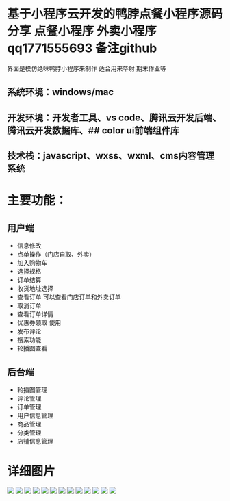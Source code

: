 
# 基于小程序云开发的鸭脖点餐小程序源码分享 点餐小程序 外卖小程序 qq1771555693 备注github

界面是模仿绝味鸭脖小程序来制作 适合用来毕射 期末作业等

## 系统环境：windows/mac
## 开发环境：开发者工具、vs code、腾讯云开发后端、腾讯云开发数据库、## color ui前端组件库
## 技术栈：javascript、wxss、wxml、cms内容管理系统

# 主要功能：

## 用户端

- 信息修改
- 点单操作（门店自取、外卖）
- 加入购物车
- 选择规格
- 订单结算 
- 收货地址选择
- 查看订单 可以查看门店订单和外卖订单
- 取消订单
- 查看订单详情
- 优惠券领取 使用
- 发布评论
- 搜索功能
- 轮播图查看

## 后台端

- 轮播图管理
- 评论管理
- 订单管理
- 用户信息管理
- 商品管理
- 分类管理
- 店铺信息管理

# 详细图片

![](https://gitee.com/finnianX/mypicture/raw/master/202404211034647.jpg)
![](https://gitee.com/finnianX/mypicture/raw/master/202404211034646.jpg)
![](https://gitee.com/finnianX/mypicture/raw/master/202404211034645.jpg)
![](https://gitee.com/finnianX/mypicture/raw/master/202404211034644.jpg)
![](https://gitee.com/finnianX/mypicture/raw/master/202404211034643.jpg)
![](https://gitee.com/finnianX/mypicture/raw/master/202404211034641.jpg)
![](https://gitee.com/finnianX/mypicture/raw/master/202404211034640.jpg)
![](https://gitee.com/finnianX/mypicture/raw/master/202404211034639.jpg)
![](https://gitee.com/finnianX/mypicture/raw/master/202404211034638.jpg)
![](https://gitee.com/finnianX/mypicture/raw/master/202404211034637.jpg)
![](https://gitee.com/finnianX/mypicture/raw/master/202404211034636.jpg)
![](https://gitee.com/finnianX/mypicture/raw/master/202404211034635.jpg)
![](https://gitee.com/finnianX/mypicture/raw/master/202404211034634.jpg)
